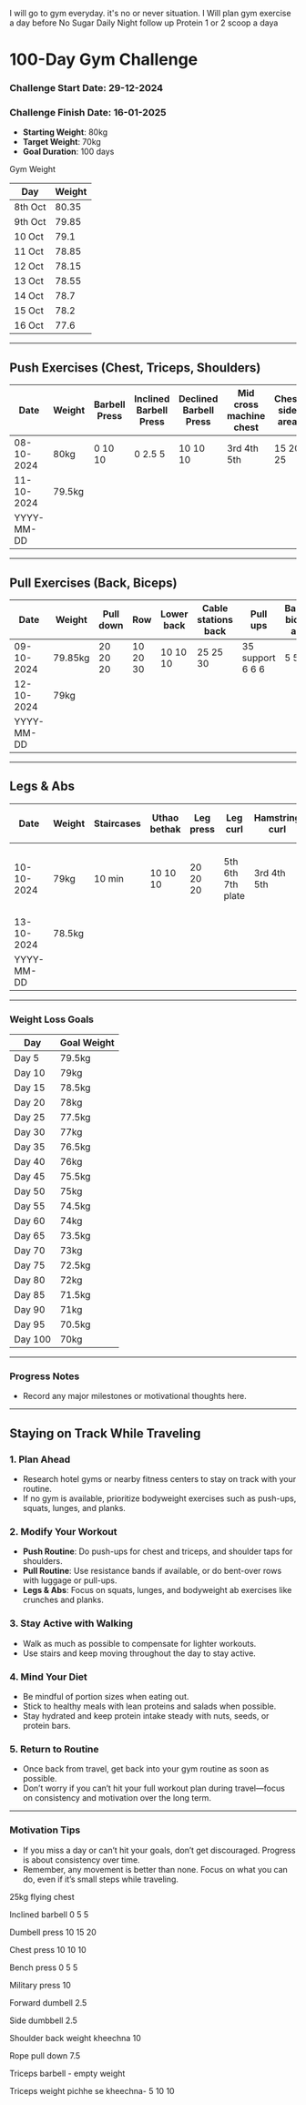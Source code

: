 I will go to gym everyday. it's no or never situation.
I Will plan gym exercise a day before
No Sugar
Daily Night follow up
Protein 1 or 2 scoop a daya

# 100-Day Gym Challenge

### Challenge Start Date: 29-12-2024
### Challenge Finish Date: 16-01-2025
- **Starting Weight**: 80kg
- **Target Weight**: 70kg
- **Goal Duration**: 100 days

Gym Weight

| Day     | Weight |
| ------- | ------ |
| 8th Oct | 80.35  |
| 9th Oct | 79.85  |
| 10 Oct  | 79.1   |
| 11 Oct  | 78.85  |
| 12 Oct  | 78.15  |
| 13 Oct  | 78.55  |
| 14 Oct  | 78.7   |
| 15 Oct  | 78.2   |
| 16 Oct  | 77.6   |



---

## Push Exercises (Chest, Triceps, Shoulders)

| Date       | Weight | Barbell Press | Inclined Barbell Press | Declined Barbell Press | Mid cross machine chest | Chest side area | Rope pull down | Dumbell overhead | Triceps Exercise 3 | Shoulder Exercise 1 | Shoulder Exercise 2 | Shoulder Exercise 3 | Notes |
| ---------- | ------ | ------------- | ---------------------- | ---------------------- | ----------------------- | --------------- | -------------- | ---------------- | ------------------ | ------------------- | ------------------- | ------------------- | ----- |
| 08-10-2024 | 80kg   | 0 10 10       | 0 2.5 5                | 10 10 10               | 3rd 4th 5th             | 15 20 25        | 7.5 10 10      | 2.5 5 10         |                    |                     |                     |                     |       |
| 11-10-2024 | 79.5kg |               |                        |                        |                         |                 |                |                  |                    |                     |                     |                     |       |
| YYYY-MM-DD |        |               |                        |                        |                         |                 |                |                  |                    |                     |                     |                     |       |

---

## Pull Exercises (Back, Biceps)

| Date       | Weight  | Pull down | Row      | Lower back | Cable stations back | Pull ups         | Barbell biceps all 3 | Hammer curl | Biceps dumbell | Fore arms  |
| ---------- | ------- | --------- | -------- | ---------- | ------------------- | ---------------- | -------------------- | ----------- | -------------- | ---------- |
| 09-10-2024 | 79.85kg | 20 20 20  | 10 20 30 | 10 10 10   | 25 25 30            | 35 support 6 6 6 | 5 5 5                | 5 5 5       | 2.5 2.5 2.5    10 10 10     |
| 12-10-2024 | 79kg    |           |          |            |                     |                  |                      |             |                |            |
| YYYY-MM-DD |         |           |          |            |                     |                  |                      |             |                |            |

---

## Legs & Abs

| Date       | Weight | Staircases | Uthao bethak | Leg press | Leg curl          | Hamstring curl | Plank            | Abs scissor lying | Abs machine | Notes                              |
| ---------- | ------ | ---------- | ------------ | --------- | ----------------- | -------------- | ---------------- | ----------------- | ----------- | ---------------------------------- |
| 10-10-2024 | 79kg   | 10 min     | 10 10 10     | 20 20 20  | 5th 6th 7th plate | 3rd 4th 5th    | 1min 1 min 1 min | 10 10 10          | 15 20 25    | Bring protein bottle, reach by 8pm |
| 13-10-2024 | 78.5kg |            |              |           |                   |                |                  |                   |             |                                    |
| YYYY-MM-DD |        |            |              |           |                   |                |                  |                   |             |                                    |

---

### Weight Loss Goals

| Day     | Goal Weight |
| ------- | ----------- |
| Day 5   | 79.5kg      |
| Day 10  | 79kg        |
| Day 15  | 78.5kg      |
| Day 20  | 78kg        |
| Day 25  | 77.5kg      |
| Day 30  | 77kg        |
| Day 35  | 76.5kg      |
| Day 40  | 76kg        |
| Day 45  | 75.5kg      |
| Day 50  | 75kg        |
| Day 55  | 74.5kg      |
| Day 60  | 74kg        |
| Day 65  | 73.5kg      |
| Day 70  | 73kg        |
| Day 75  | 72.5kg      |
| Day 80  | 72kg        |
| Day 85  | 71.5kg      |
| Day 90  | 71kg        |
| Day 95  | 70.5kg      |
| Day 100 | 70kg        |

---

### Progress Notes
- Record any major milestones or motivational thoughts here.

---

## **Staying on Track While Traveling**

### 1. **Plan Ahead**
   - Research hotel gyms or nearby fitness centers to stay on track with your routine.
   - If no gym is available, prioritize bodyweight exercises such as push-ups, squats, lunges, and planks.

### 2. **Modify Your Workout**
   - **Push Routine**: Do push-ups for chest and triceps, and shoulder taps for shoulders.
   - **Pull Routine**: Use resistance bands if available, or do bent-over rows with luggage or pull-ups.
   - **Legs & Abs**: Focus on squats, lunges, and bodyweight ab exercises like crunches and planks.

### 3. **Stay Active with Walking**
   - Walk as much as possible to compensate for lighter workouts.
   - Use stairs and keep moving throughout the day to stay active.

### 4. **Mind Your Diet**
   - Be mindful of portion sizes when eating out.
   - Stick to healthy meals with lean proteins and salads when possible.
   - Stay hydrated and keep protein intake steady with nuts, seeds, or protein bars.

### 5. **Return to Routine**
   - Once back from travel, get back into your gym routine as soon as possible.
   - Don’t worry if you can’t hit your full workout plan during travel—focus on consistency and motivation over the long term.

---

### Motivation Tips
- If you miss a day or can’t hit your goals, don’t get discouraged. Progress is about consistency over time.
- Remember, any movement is better than none. Focus on what you can do, even if it’s small steps while traveling.




25kg flying chest

Inclined barbell 0 5 5 

Dumbell press 10 15 20

Chest press 10 10 10

Bench press 0 5 5 

Military press 10

Forward dumbell 2.5

Side dumbbell 2.5

Shoulder back weight kheechna 10

Rope pull down 7.5

Triceps barbell - empty weight 

Triceps weight pichhe se kheechna- 5 10 10